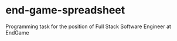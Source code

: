 # end-game-spreadsheet
Programming task for the position of Full Stack Software Engineer at EndGame
